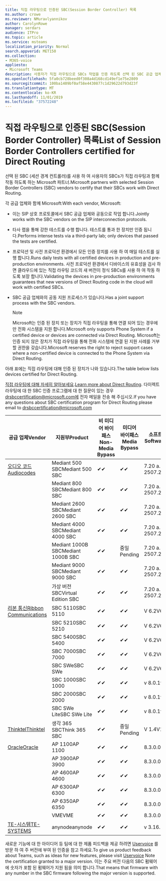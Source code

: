 ```yaml
---
title: 직접 라우팅으로 인증된 SBC(Session Border Controller) 목록
ms.author: crowe
ms.reviewer: NMuravlyannikov
author: CarolynRowe
manager: serdars
audience: ITPro
ms.topic: article
ms.service: msteams
localization_priority: Normal
search.appverid: MET150
ms.collection:
- M365-voice
appliesto:
- Microsoft Teams
description: 사용자가 직접 라우팅으로 SBCs 작업을 인증 하도록 선택 된 SBC 공급 업체와의 협력 파트너.
ms.openlocfilehash: 5fa0cb728beed0f308a4d168cd149ef1e75e2809
ms.sourcegitcommit: 100ba1409bf0af58e4430877c1d29622d793d23f
ms.translationtype: MT
ms.contentlocale: ko-KR
ms.lasthandoff: 11/01/2019
ms.locfileid: "37572248"
---
```

# <a name="list-of-session-border-controllers-certified-for-direct-routing"></a><span data-ttu-id="65b4d-103">직접 라우팅으로 인증된 SBC(Session Border Controller) 목록</span><span class="sxs-lookup"><span data-stu-id="65b4d-103">List of Session Border Controllers certified for Direct Routing</span></span>

<span data-ttu-id="65b4d-104">선택 된 SBC (세션 경계 컨트롤러)를 사용 하 여 사용자의 SBCs가 직접 라우팅과 함께 작동 하도록 하는 Microsoft 파트너.</span><span class="sxs-lookup"><span data-stu-id="65b4d-104">Microsoft partners with selected Session Border Controllers (SBC) vendors to certify that their SBCs work with Direct Routing.</span></span> 

<span data-ttu-id="65b4d-105">각 공급 업체와 함께 Microsoft:</span><span class="sxs-lookup"><span data-stu-id="65b4d-105">With each vendor, Microsoft:</span></span> 

- <span data-ttu-id="65b4d-106">이는 SIP 상호 프로토콜에서 SBC 공급 업체와 공동으로 작업 합니다.</span><span class="sxs-lookup"><span data-stu-id="65b4d-106">Jointly works with the SBC vendors on the SIP interconnection protocols.</span></span>
- <span data-ttu-id="65b4d-107">타사 랩을 통해 강한 테스트를 수행 합니다. 테스트를 통과 한 장치만 인증 됩니다.</span><span class="sxs-lookup"><span data-stu-id="65b4d-107">Performs intense tests via a third-party lab; only devices that passed the tests are certified.</span></span> 
- <span data-ttu-id="65b4d-108">프로덕션 및 사전 프로덕션 환경에서 모든 인증 장치를 사용 하 여 매일 테스트를 실행 합니다.</span><span class="sxs-lookup"><span data-stu-id="65b4d-108">Runs daily tests with all certified devices in production and pre-production environments.</span></span> <span data-ttu-id="65b4d-109">사전 프로덕션 환경에서 디바이스의 유효성을 검사 하면 클라우드에 있는 직접 라우팅 코드의 새 버전이 정식 SBCs를 사용 하 여 작동 하도록 보장 합니다.</span><span class="sxs-lookup"><span data-stu-id="65b4d-109">Validating the devices in pre-production environments guarantees that new versions of Direct Routing code in the cloud will work with certified SBCs.</span></span> 
- <span data-ttu-id="65b4d-110">SBC 공급 업체와의 공동 지원 프로세스가 있습니다.</span><span class="sxs-lookup"><span data-stu-id="65b4d-110">Has a joint support process with the SBC vendors.</span></span>


  > [!NOTE]
  > <span data-ttu-id="65b4d-111">Microsoft는 인증 된 장치 또는 장치가 직접 라우팅을 통해 연결 되어 있는 경우에만 전화 시스템을 지원 합니다.</span><span class="sxs-lookup"><span data-stu-id="65b4d-111">Microsoft only supports Phone System if a certified device or devices are connected via Direct Routing.</span></span> <span data-ttu-id="65b4d-112">Microsoft는 인증 되지 않은 장치가 직접 라우팅을 통해 전화 시스템에 연결 된 지원 사례를 거부할 권한을 갖습니다.</span><span class="sxs-lookup"><span data-stu-id="65b4d-112">Microsoft reserves the right to reject support cases where a non-certified device is connected to the Phone System via Direct Routing.</span></span> 

<span data-ttu-id="65b4d-113">아래 표에는 직접 라우팅에 대해 인증 된 장치가 나와 있습니다.</span><span class="sxs-lookup"><span data-stu-id="65b4d-113">The table below lists devices certified for Direct Routing.</span></span> 

<span data-ttu-id="65b4d-114">[직접 라우팅에 대해 자세히 알아보세요](https://aka.ms/dr).</span><span class="sxs-lookup"><span data-stu-id="65b4d-114">[Learn more about Direct Routing](https://aka.ms/dr).</span></span> <span data-ttu-id="65b4d-115">다이렉트 라우팅에 대 한 SBC 인증 프로그램에 대 한 질문이 있는 경우 drsbccertification@microsoft.com에 전자 메일을 전송 해 주십시오.</span><span class="sxs-lookup"><span data-stu-id="65b4d-115">If you have any questions about SBC certification program for Direct Routing please email to drsbccertification@microsoft.com</span></span>


|                                                       <span data-ttu-id="65b4d-116">공급 업체</span><span class="sxs-lookup"><span data-stu-id="65b4d-116">Vendor</span></span>                                                        |       <span data-ttu-id="65b4d-117">지원부</span><span class="sxs-lookup"><span data-stu-id="65b4d-117">Product</span></span>       | <span data-ttu-id="65b4d-118">비 미디어 바이패스</span><span class="sxs-lookup"><span data-stu-id="65b4d-118">Non-Media Bypass</span></span> | <span data-ttu-id="65b4d-119">미디어 바이패스</span><span class="sxs-lookup"><span data-stu-id="65b4d-119">Media Bypass</span></span> | <span data-ttu-id="65b4d-120">소프트웨어 버전</span><span class="sxs-lookup"><span data-stu-id="65b4d-120">Software Version</span></span> |
|---------------------------------------------------------------------------------------------------------------------|---------------------|------------------|--------------|------------------|
| [<span data-ttu-id="65b4d-121">오디오 코드</span><span class="sxs-lookup"><span data-stu-id="65b4d-121">Audiocodes</span></span>](https://www.audiocodes.com/solutions-products/products/products-for-microsoft-365/direct-routing-for-microsoft-teams) |   <span data-ttu-id="65b4d-122">Mediant 500 SBC</span><span class="sxs-lookup"><span data-stu-id="65b4d-122">Mediant 500 SBC</span></span>   |     <span data-ttu-id="65b4d-123">&#10004;</span><span class="sxs-lookup"><span data-stu-id="65b4d-123">&#10004;</span></span>     |   <span data-ttu-id="65b4d-124">&#10004;</span><span class="sxs-lookup"><span data-stu-id="65b4d-124">&#10004;</span></span>    |  <span data-ttu-id="65b4d-125">7.20 a. 250</span><span class="sxs-lookup"><span data-stu-id="65b4d-125">7.20A.250</span></span>   |
|                                                                                                                     |   <span data-ttu-id="65b4d-126">Mediant 800 SBC</span><span class="sxs-lookup"><span data-stu-id="65b4d-126">Mediant 800 SBC</span></span>   |     <span data-ttu-id="65b4d-127">&#10004;</span><span class="sxs-lookup"><span data-stu-id="65b4d-127">&#10004;</span></span>     |   <span data-ttu-id="65b4d-128">&#10004;</span><span class="sxs-lookup"><span data-stu-id="65b4d-128">&#10004;</span></span>     |  <span data-ttu-id="65b4d-129">7.20 a. 250</span><span class="sxs-lookup"><span data-stu-id="65b4d-129">7.20A.250</span></span>   |
|                                                                                                                     |  <span data-ttu-id="65b4d-130">Mediant 2600 SBC</span><span class="sxs-lookup"><span data-stu-id="65b4d-130">Mediant 2600 SBC</span></span>   |     <span data-ttu-id="65b4d-131">&#10004;</span><span class="sxs-lookup"><span data-stu-id="65b4d-131">&#10004;</span></span>     |   <span data-ttu-id="65b4d-132">&#10004;</span><span class="sxs-lookup"><span data-stu-id="65b4d-132">&#10004;</span></span>    |  <span data-ttu-id="65b4d-133">7.20 a. 250</span><span class="sxs-lookup"><span data-stu-id="65b4d-133">7.20A.250</span></span>   |
|                                                                                                                     |  <span data-ttu-id="65b4d-134">Mediant 4000 SBC</span><span class="sxs-lookup"><span data-stu-id="65b4d-134">Mediant 4000 SBC</span></span>   |     <span data-ttu-id="65b4d-135">&#10004;</span><span class="sxs-lookup"><span data-stu-id="65b4d-135">&#10004;</span></span>     |   <span data-ttu-id="65b4d-136">&#10004;</span><span class="sxs-lookup"><span data-stu-id="65b4d-136">&#10004;</span></span>     |  <span data-ttu-id="65b4d-137">7.20 a. 250</span><span class="sxs-lookup"><span data-stu-id="65b4d-137">7.20A.250</span></span>   |
|                                                                                                                     | <span data-ttu-id="65b4d-138">Mediant 1000B SBC</span><span class="sxs-lookup"><span data-stu-id="65b4d-138">Mediant 1000B  SBC</span></span>  |     <span data-ttu-id="65b4d-139">&#10004;</span><span class="sxs-lookup"><span data-stu-id="65b4d-139">&#10004;</span></span>     |   <span data-ttu-id="65b4d-140">중일</span><span class="sxs-lookup"><span data-stu-id="65b4d-140">Pending</span></span>     |  <span data-ttu-id="65b4d-141">7.20 a. 250</span><span class="sxs-lookup"><span data-stu-id="65b4d-141">7.20A.250</span></span>  |
|                                                                                                                     | <span data-ttu-id="65b4d-142">Mediant 9000 SBC</span><span class="sxs-lookup"><span data-stu-id="65b4d-142">Mediant 9000  SBC</span></span>  |     <span data-ttu-id="65b4d-143">&#10004;</span><span class="sxs-lookup"><span data-stu-id="65b4d-143">&#10004;</span></span>     |   <span data-ttu-id="65b4d-144">&#10004;</span><span class="sxs-lookup"><span data-stu-id="65b4d-144">&#10004;</span></span>     |  <span data-ttu-id="65b4d-145">7.20 a. 250</span><span class="sxs-lookup"><span data-stu-id="65b4d-145">7.20A.250</span></span>   |                                                                       
|                                                                                                                     | <span data-ttu-id="65b4d-146">가상 버전 SBC</span><span class="sxs-lookup"><span data-stu-id="65b4d-146">Virtual Edition SBC</span></span> |     <span data-ttu-id="65b4d-147">&#10004;</span><span class="sxs-lookup"><span data-stu-id="65b4d-147">&#10004;</span></span>     |   <span data-ttu-id="65b4d-148">&#10004;</span><span class="sxs-lookup"><span data-stu-id="65b4d-148">&#10004;</span></span>     |  <span data-ttu-id="65b4d-149">7.20 a. 250</span><span class="sxs-lookup"><span data-stu-id="65b4d-149">7.20A.250</span></span> |
|  [<span data-ttu-id="65b4d-150">리본 통신</span><span class="sxs-lookup"><span data-stu-id="65b4d-150">Ribbon Communications</span></span>](https://ribboncommunications.com/solutions/enterprise-solutions/microsoft-skype-business)  |      <span data-ttu-id="65b4d-151">SBC 5110</span><span class="sxs-lookup"><span data-stu-id="65b4d-151">SBC 5110</span></span>       |     <span data-ttu-id="65b4d-152">&#10004;</span><span class="sxs-lookup"><span data-stu-id="65b4d-152">&#10004;</span></span>     |   <span data-ttu-id="65b4d-153">&#10004;</span><span class="sxs-lookup"><span data-stu-id="65b4d-153">&#10004;</span></span>    |       <span data-ttu-id="65b4d-154">V 6.2</span><span class="sxs-lookup"><span data-stu-id="65b4d-154">V6.2</span></span>       |
|                                                                                                                     |      <span data-ttu-id="65b4d-155">SBC 5210</span><span class="sxs-lookup"><span data-stu-id="65b4d-155">SBC 5210</span></span>       |     <span data-ttu-id="65b4d-156">&#10004;</span><span class="sxs-lookup"><span data-stu-id="65b4d-156">&#10004;</span></span>     |  <span data-ttu-id="65b4d-157">&#10004;</span><span class="sxs-lookup"><span data-stu-id="65b4d-157">&#10004;</span></span>    |       <span data-ttu-id="65b4d-158">V 6.2</span><span class="sxs-lookup"><span data-stu-id="65b4d-158">V6.2</span></span>       |
|                                                                                                                     |      <span data-ttu-id="65b4d-159">SBC 5400</span><span class="sxs-lookup"><span data-stu-id="65b4d-159">SBC 5400</span></span>       |     <span data-ttu-id="65b4d-160">&#10004;</span><span class="sxs-lookup"><span data-stu-id="65b4d-160">&#10004;</span></span>     |   <span data-ttu-id="65b4d-161">&#10004;</span><span class="sxs-lookup"><span data-stu-id="65b4d-161">&#10004;</span></span>   |       <span data-ttu-id="65b4d-162">V 6.2</span><span class="sxs-lookup"><span data-stu-id="65b4d-162">V6.2</span></span>       |
|                                                                                                                     |      <span data-ttu-id="65b4d-163">SBC 7000</span><span class="sxs-lookup"><span data-stu-id="65b4d-163">SBC 7000</span></span>       |     <span data-ttu-id="65b4d-164">&#10004;</span><span class="sxs-lookup"><span data-stu-id="65b4d-164">&#10004;</span></span>     |   <span data-ttu-id="65b4d-165">&#10004;</span><span class="sxs-lookup"><span data-stu-id="65b4d-165">&#10004;</span></span>    |       <span data-ttu-id="65b4d-166">V 6.2</span><span class="sxs-lookup"><span data-stu-id="65b4d-166">V6.2</span></span>       |
|                                                                                                                     |       <span data-ttu-id="65b4d-167">SBC SWe</span><span class="sxs-lookup"><span data-stu-id="65b4d-167">SBC SWe</span></span>       |     <span data-ttu-id="65b4d-168">&#10004;</span><span class="sxs-lookup"><span data-stu-id="65b4d-168">&#10004;</span></span>     |   <span data-ttu-id="65b4d-169">&#10004;</span><span class="sxs-lookup"><span data-stu-id="65b4d-169">&#10004;</span></span>   |       <span data-ttu-id="65b4d-170">V 6.2</span><span class="sxs-lookup"><span data-stu-id="65b4d-170">V6.2</span></span>       |
|                                                                                                                     |      <span data-ttu-id="65b4d-171">SBC 1000</span><span class="sxs-lookup"><span data-stu-id="65b4d-171">SBC 1000</span></span>       |     <span data-ttu-id="65b4d-172">&#10004;</span><span class="sxs-lookup"><span data-stu-id="65b4d-172">&#10004;</span></span>     |   <span data-ttu-id="65b4d-173">&#10004;</span><span class="sxs-lookup"><span data-stu-id="65b4d-173">&#10004;</span></span>    |      <span data-ttu-id="65b4d-174">v 8.0.1</span><span class="sxs-lookup"><span data-stu-id="65b4d-174">v8.0.1</span></span>     |
|                                                                                                                     |      <span data-ttu-id="65b4d-175">SBC 2000</span><span class="sxs-lookup"><span data-stu-id="65b4d-175">SBC 2000</span></span>       |     <span data-ttu-id="65b4d-176">&#10004;</span><span class="sxs-lookup"><span data-stu-id="65b4d-176">&#10004;</span></span>     |   <span data-ttu-id="65b4d-177">&#10004;</span><span class="sxs-lookup"><span data-stu-id="65b4d-177">&#10004;</span></span>   |     <span data-ttu-id="65b4d-178">v 8.0.1</span><span class="sxs-lookup"><span data-stu-id="65b4d-178">v8.0.1</span></span>     |
|                                                                                                                     |    <span data-ttu-id="65b4d-179">SBC SWe Lite</span><span class="sxs-lookup"><span data-stu-id="65b4d-179">SBC SWe Lite</span></span>     |     <span data-ttu-id="65b4d-180">&#10004;</span><span class="sxs-lookup"><span data-stu-id="65b4d-180">&#10004;</span></span>     |  <span data-ttu-id="65b4d-181">&#10004;</span><span class="sxs-lookup"><span data-stu-id="65b4d-181">&#10004;</span></span>    |      <span data-ttu-id="65b4d-182">v 8.0.1</span><span class="sxs-lookup"><span data-stu-id="65b4d-182">v8.0.1</span></span>    |
|                     [<span data-ttu-id="65b4d-183">Thinktel</span><span class="sxs-lookup"><span data-stu-id="65b4d-183">Thinktel</span></span>](https://www.thinktel.ca/services/think-365/think-365-overview/)                      |    <span data-ttu-id="65b4d-184">생각 365 SBC</span><span class="sxs-lookup"><span data-stu-id="65b4d-184">Think 365 SBC</span></span>    |     <span data-ttu-id="65b4d-185">&#10004;</span><span class="sxs-lookup"><span data-stu-id="65b4d-185">&#10004;</span></span>     |   <span data-ttu-id="65b4d-186">중일</span><span class="sxs-lookup"><span data-stu-id="65b4d-186">Pending</span></span>    |       <span data-ttu-id="65b4d-187">V 1.4</span><span class="sxs-lookup"><span data-stu-id="65b4d-187">V1.4</span></span>       |
|                     [<span data-ttu-id="65b4d-188">Oracle</span><span class="sxs-lookup"><span data-stu-id="65b4d-188">Oracle</span></span>](https://www.oracle.com/industries/communications/enterprise-session-border-controller/microsoft.html)                      |    <span data-ttu-id="65b4d-189">AP 1100</span><span class="sxs-lookup"><span data-stu-id="65b4d-189">AP 1100</span></span>      |    <span data-ttu-id="65b4d-190">&#10004;</span><span class="sxs-lookup"><span data-stu-id="65b4d-190">&#10004;</span></span>     |    <span data-ttu-id="65b4d-191">&#10004;</span><span class="sxs-lookup"><span data-stu-id="65b4d-191">&#10004;</span></span>    |   <span data-ttu-id="65b4d-192">8.3.0.0.1</span><span class="sxs-lookup"><span data-stu-id="65b4d-192">8.3.0.0.1</span></span> |
|                                                                                                                    |    <span data-ttu-id="65b4d-193">AP 3900</span><span class="sxs-lookup"><span data-stu-id="65b4d-193">AP 3900</span></span>           |    <span data-ttu-id="65b4d-194">&#10004;</span><span class="sxs-lookup"><span data-stu-id="65b4d-194">&#10004;</span></span>     |    <span data-ttu-id="65b4d-195">&#10004;</span><span class="sxs-lookup"><span data-stu-id="65b4d-195">&#10004;</span></span>   |   <span data-ttu-id="65b4d-196">8.3.0.0.1</span><span class="sxs-lookup"><span data-stu-id="65b4d-196">8.3.0.0.1</span></span>  | 
|                                                                                                                    |      <span data-ttu-id="65b4d-197">AP 4600</span><span class="sxs-lookup"><span data-stu-id="65b4d-197">AP 4600</span></span>         |    <span data-ttu-id="65b4d-198">&#10004;</span><span class="sxs-lookup"><span data-stu-id="65b4d-198">&#10004;</span></span>   |    <span data-ttu-id="65b4d-199">&#10004;</span><span class="sxs-lookup"><span data-stu-id="65b4d-199">&#10004;</span></span>     |     <span data-ttu-id="65b4d-200">8.3.0.0.1</span><span class="sxs-lookup"><span data-stu-id="65b4d-200">8.3.0.0.1</span></span>  |
|                                                                                                                    |      <span data-ttu-id="65b4d-201">AP 6300</span><span class="sxs-lookup"><span data-stu-id="65b4d-201">AP 6300</span></span>         |    <span data-ttu-id="65b4d-202">&#10004;</span><span class="sxs-lookup"><span data-stu-id="65b4d-202">&#10004;</span></span>   |    <span data-ttu-id="65b4d-203">&#10004;</span><span class="sxs-lookup"><span data-stu-id="65b4d-203">&#10004;</span></span>     |     <span data-ttu-id="65b4d-204">8.3.0.0.1</span><span class="sxs-lookup"><span data-stu-id="65b4d-204">8.3.0.0.1</span></span>  |
|                                                                                                                   |      <span data-ttu-id="65b4d-205">AP 6350</span><span class="sxs-lookup"><span data-stu-id="65b4d-205">AP 6350</span></span>           |    <span data-ttu-id="65b4d-206">&#10004;</span><span class="sxs-lookup"><span data-stu-id="65b4d-206">&#10004;</span></span>   |    <span data-ttu-id="65b4d-207">&#10004;</span><span class="sxs-lookup"><span data-stu-id="65b4d-207">&#10004;</span></span>    |     <span data-ttu-id="65b4d-208">8.3.0.0.1</span><span class="sxs-lookup"><span data-stu-id="65b4d-208">8.3.0.0.1</span></span>  |                                             
|                                                                                                                    |      <span data-ttu-id="65b4d-209">VME</span><span class="sxs-lookup"><span data-stu-id="65b4d-209">VME</span></span>           |    <span data-ttu-id="65b4d-210">&#10004;</span><span class="sxs-lookup"><span data-stu-id="65b4d-210">&#10004;</span></span>    |    <span data-ttu-id="65b4d-211">&#10004;</span><span class="sxs-lookup"><span data-stu-id="65b4d-211">&#10004;</span></span>    |     <span data-ttu-id="65b4d-212">8.3.0.0.1</span><span class="sxs-lookup"><span data-stu-id="65b4d-212">8.3.0.0.1</span></span>   |
|                     [<span data-ttu-id="65b4d-213">TE-시스템</span><span class="sxs-lookup"><span data-stu-id="65b4d-213">TE-SYSTEMS</span></span>](https://www.anynode.de/anynode-and-microsoft-teams/)                               |     <span data-ttu-id="65b4d-214">anynode</span><span class="sxs-lookup"><span data-stu-id="65b4d-214">anynode</span></span>         |     <span data-ttu-id="65b4d-215">&#10004;</span><span class="sxs-lookup"><span data-stu-id="65b4d-215">&#10004;</span></span>   |  <span data-ttu-id="65b4d-216">&#10004;</span><span class="sxs-lookup"><span data-stu-id="65b4d-216">&#10004;</span></span>   |      <span data-ttu-id="65b4d-217">v 3.16.2</span><span class="sxs-lookup"><span data-stu-id="65b4d-217">v3.16.2</span></span>      |

<span data-ttu-id="65b4d-218">새로운 기능에 대 한 아이디어 등 팀에 대 한 제품 피드백을 제공 하려면 [Uservoice](https://microsoftteams.uservoice.com) 를 방문 하 여 주 버전에 부여 된 인증을 참고 하세요.</span><span class="sxs-lookup"><span data-stu-id="65b4d-218">To give us product feedback about Teams, such as ideas for new features, please visit [Uservoice](https://microsoftteams.uservoice.com) Note the certification granted to a major version.</span></span> <span data-ttu-id="65b4d-219">이는 주요 버전 다음의 SBC 펌웨어에 숫자가 포함 된 펌웨어가 지원 됨을 의미 합니다.</span><span class="sxs-lookup"><span data-stu-id="65b4d-219">That means that firmware with any number in the SBC firmware following the major version is supported.</span></span>
